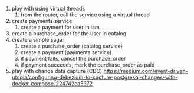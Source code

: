 1. play with using virtual threads
   1. from the router, call the service using a virtual thread
2. create payments service
   1. create a payment for user in iam
3. create a purchase_order for the user in catalog
4. create a simple saga:
   1. create a purchase_order (catalog service)
   2. create a payment (payments service)
   3. if payment fails, cancel the purchase_order
   4. if payment succeeds, mark the purchase_order as paid
5. play with change data capture (CDC) https://medium.com/event-driven-utopia/configuring-debezium-to-capture-postgresql-changes-with-docker-compose-224742ca5372

